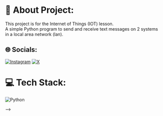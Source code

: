 # 💫 About Project:
This project is for the Internet of Things (IOT) lesson.<br>A simple Python program to send and receive text messages on 2 systems in a local area network (lan).


## 🌐 Socials:
[![Instagram](https://img.shields.io/badge/Instagram-%23E4405F.svg?logo=Instagram&logoColor=white)](https://instagram.com/https://www.instagram.com/_._.m._.b) [![X](https://img.shields.io/badge/X-black.svg?logo=X&logoColor=white)](https://x.com/https://x.com/__Mehrdad_?t=iuP1bZxqFPrCndkigOoGmQ&s=09) 

# 💻 Tech Stack:
![Python](https://img.shields.io/badge/python-3670A0?style=for-the-badge&logo=python&logoColor=ffdd54)
<!--# 📊 GitHub Stats:
![](https://github-readme-stats.vercel.app/api?username=mehrdadmb2&theme=transparent&hide_border=false&include_all_commits=true&count_private=true)<br/>
![](https://github-readme-streak-stats.herokuapp.com/?user=mehrdadmb2&theme=transparent&hide_border=false)<br/>
![](https://github-readme-stats.vercel.app/api/top-langs/?username=mehrdadmb2&theme=transparent&hide_border=false&include_all_commits=true&count_private=true&layout=compact)

## 🏆 GitHub Trophies
![](https://github-profile-trophy.vercel.app/?username=mehrdadmb2&theme=transparent&no-frame=true&no-bg=true&margin-w=4)

### 🔝 Top Contributed Repo
![](https://github-contributor-stats.vercel.app/api?username=mehrdadmb2&limit=5&theme=transparent&combine_all_yearly_contributions=true)

---
[![](https://visitcount.itsvg.in/api?id=mehrdadmb2&icon=0&color=0)](https://visitcount.itsvg.in)

<!-- Proudly created with GPRM ( https://gprm.itsvg.in ) --> -->
